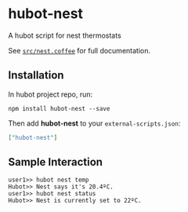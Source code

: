 # hubot-nest

A hubot script for nest thermostats

See [`src/nest.coffee`](src/nest.coffee) for full documentation.

## Installation

In hubot project repo, run:

`npm install hubot-nest --save`

Then add **hubot-nest** to your `external-scripts.json`:

```json
["hubot-nest"]
```

## Sample Interaction

```
user1>> hubot nest temp
Hubot>> Nest says it's 20.4ºC.
user1>> hubot nest status
Hubot>> Nest is currently set to 22ºC.
```
